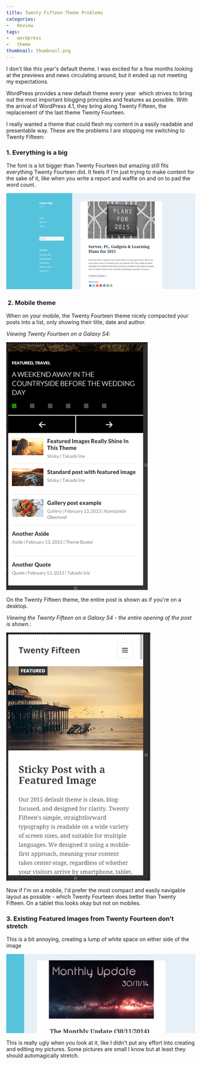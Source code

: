 ```yaml
---
title: Twenty Fifteen Theme Problems
categories:
-   Review
tags:
-   wordpress
-   theme
thumbnail: thumbnail.png
---
```


I don't like this year's default theme. I was excited for a few months looking at the previews and news circulating around, but it ended up not meeting my expectations.

<!-- more -->

WordPress provides a new default theme every year  which strives to bring out the most important blogging principles and features as possible. With the arrival of WordPress 4.1, they bring along Twenty Fifteen, the replacement of the last theme Twenty Fourteen.

I really wanted a theme that could flesh my content in a easily readable and presentable way. These are the problems I are stopping me switching to Twenty Fifteen:

### 1. Everything is a big

The font is a lot bigger than Twenty Fourteen but amazing still fits everything Twenty Fourteen did. It feels if I'm just trying to make content for the sake of it, like when you write a report and waffle on and on to pad the word count.

[![one page 2015](one-page-2015.png)](one-page-2015.png)

###  2. Mobile theme

When on your mobile, the Twenty Fourteen theme nicely compacted your posts into a list, only showing their title, date and author.

_Viewing Twenty Fourteen on a Galaxy S4_:

![Viewing TwentyFourteen on a Galaxy S4](mobile-t14.png)

On the Twenty Fifteen theme, the entire post is shown as if you're on a desktop.

_Viewing the Twenty Fifteen on a Galaxy S4 - the entire opening of the post is shown._:

![Viewing the TwentyFifteen on a Galaxy S4 - the entire opening of the post is shown.](mobile-t15.png)

Now if I'm on a mobile, I'd prefer the most compact and easily navigable layout as possible - which Twenty Fourteen does better than Twenty Fifteen. On a tablet this looks okay but not on mobiles.

### 3. Existing Featured Images from Twenty Fourteen don't stretch

This is a bit annoying, creating a lump of white space on either side of the image

[![Not flush](not-flush1.png)](not-flush1.png)

This is really ugly when you look at it, like I didn't put any effort into creating and editing my pictures. Some pictures are small I know but at least they should automagically stretch.
